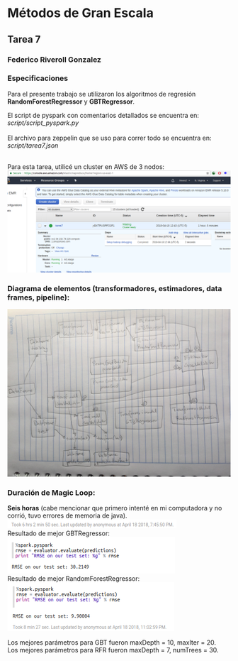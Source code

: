 
# Métodos de Gran Escala
## Tarea 7
### Federico Riveroll Gonzalez

### Especificaciones
Para el presente trabajo se utilizaron los algoritmos de regresión <b>RandomForestRegressor</b> y <b>GBTRegressor</b>.<br>

El script de pyspark con comentarios detallados se encuentra en:<br>
<i>script/script_pyspark.py</i>
<br>
<br>
El archivo para zeppelin que se uso para correr todo se encuentra en:<br>
<i>script/tarea7.json</i>
<br>
<br>


Para esta tarea, utilicé un cluster en AWS de 3 nodos:<br>
<img src = "img/cluster.png"/>

### Diagrama de elementos (transformadores, estimadores, data frames, pipeline):

<img src="img/diagrama.jpg"/>

### Duración de Magic Loop:
<b>Seis horas</b> (cabe mencionar que primero intenté en mi computadora y no corrió, tuvo errores de memoria de java).
<img src="img/tiempo.png"/>
<br>
Resultado de mejor GBTRegressor:<br>
<img src="img/rmse_reg.png"/>
<br>
Resultado de mejor RandomForestRegressor:<br>
<img src="img/rmse_rf.png"/>

Los mejores parámetros para GBT fueron maxDepth = 10, maxIter = 20.<br>
Los mejores parámetros para RFR fueron maxDepth = 7, numTrees = 30.<br>


```python

```
